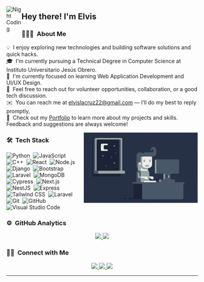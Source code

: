 <img alt="Night Coding" src="./assets/Hand%20Wave.gif" width='40' align="left"/><h2>Hey there! I'm Elvis</h2>

<!-- ## 👋 &nbsp;Hey there! I'm Aditya -->

### 👨🏻‍💻 &nbsp;About Me

💡 &nbsp;I enjoy exploring new technologies and building software solutions and quick hacks.  
🎓 &nbsp;I'm currently pursuing a Technical Degree in Computer Science at Instituto Universitario Jesús Obrero.  
🌱 &nbsp;I'm currently focused on learning Web Application Development and UI/UX Design.  
💬 &nbsp;Feel free to reach out for volunteer opportunities, collaboration, or a good tech discussion.  
✉️ &nbsp;You can reach me at elvislacruz22@gmail.com — I’ll do my best to reply promptly.  
📄 &nbsp;Check out my [Portfolio](https://elvislc.github.io/portfolio/) to learn more about my projects and skills. Feedback and suggestions are always welcome!


<img alt="Night Coding" src="https://raw.githubusercontent.com/AVS1508/AVS1508/master/assets/Night-Coding.gif" align="right"/>

### 🛠 &nbsp;Tech Stack

![Python](https://img.shields.io/badge/-Python-05122A?style=flat&logo=python)&nbsp;
![JavaScript](https://img.shields.io/badge/-JavaScript-05122A?style=flat&logo=javascript)&nbsp;
![C++](https://img.shields.io/badge/-C++-05122A?style=flat&logo=C%2B%2B&logoColor=00599C)&nbsp;
![React](https://img.shields.io/badge/-React-05122A?style=flat&logo=react)&nbsp;
![Node.js](https://img.shields.io/badge/-Node.js-05122A?style=flat&logo=node.js)&nbsp;
![Django](https://img.shields.io/badge/-Django-05122A?style=flat&logo=django&logoColor=092E20)&nbsp;
![Bootstrap](https://img.shields.io/badge/-Bootstrap-05122A?style=flat&logo=bootstrap&logoColor=563D7C)\
![Laravel](https://img.shields.io/badge/-Laravel-05122A?style=flat&logo=laravel&logoColor=white)&nbsp;
![MongoDB](https://img.shields.io/badge/-MongoDB-05122A?style=flat&logo=mongodb&logoColor=white)&nbsp;
![Cypress](https://img.shields.io/badge/-Cypress-05122A?style=flat&logo=cypress&logoColor=white)&nbsp;
![Next.js](https://img.shields.io/badge/-Next.js-05122A?style=flat&logo=next.js&logoColor=white)&nbsp;
![NestJS](https://img.shields.io/badge/-NestJS-05122A?style=flat&logo=nestjs&logoColor=white)&nbsp;
![Express](https://img.shields.io/badge/-Express-05122A?style=flat&logo=express&logoColor=white)&nbsp;
![Tailwind CSS](https://img.shields.io/badge/-TailwindCSS-05122A?style=flat&logo=tailwindcss&logoColor=white)&nbsp;
![Laravel](https://img.shields.io/badge/-Laravel-05122A?style=flat&logo=laravel&logoColor=white)&nbsp;
![Git](https://img.shields.io/badge/-Git-05122A?style=flat&logo=git)&nbsp;
![GitHub](https://img.shields.io/badge/-GitHub-05122A?style=flat&logo=github)&nbsp;
![Visual Studio Code](https://img.shields.io/badge/-Visual%20Studio%20Code-05122A?style=flat&logo=visual-studio-code&logoColor=007ACC)&nbsp;


### ⚙️ &nbsp;GitHub Analytics

<p align="center">
  <a href="https://github.com/ElvisLC">
    <img height="180em" src="https://github-readme-stats-eight-theta.vercel.app/api?username=ElvisLC&show_icons=true&theme=algolia&include_all_commits=true&count_private=true"/>
    <img height="180em" src="https://github-readme-stats-eight-theta.vercel.app/api/top-langs/?username=ElvisLC&layout=compact&langs_count=8&theme=algolia"/>
  </a>
</p>


### 🤝🏻 &nbsp;Connect with Me

<p align="center">
  <a href="https://www.linkedin.com/in/elvislacruz/">
    <img src="https://img.shields.io/badge/-Elvis%20La%20Cruz-0077B5?style=flat&logo=Linkedin&logoColor=white"/>
  </a>
  <a href="mailto:elvislacruz22@gmail.com">
    <img src="https://img.shields.io/badge/-elvislacruz22@gmail.com-D14836?style=flat&logo=Gmail&logoColor=white"/>
  </a>
  <a href="https://www.instagram.com/elvisjlcm/">
    <img src="https://img.shields.io/badge/-@elvisjlcm-E4405F?style=flat&logo=Instagram&logoColor=white"/>
  </a>
</p>


-----


